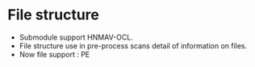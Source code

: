 File structure
==============

* Submodule support HNMAV-OCL.
* File structure use in pre-process scans detail of information on files.
* Now file support : PE
